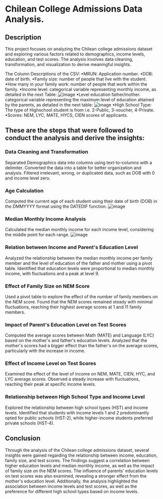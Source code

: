 #  Chilean College Admissions Data Analysis.
## Description
This project focuses on analyzing the Chilean college admissions dataset and exploring various factors related to demographics, income levels, education, and test scores. The analysis involves data cleaning, transformation, and visualization to derive meaningful insights.

The Column Descriptions of the CSV:
•MRUN: Application number.
•DOB: date of birth.
•Family size: number of people that live with the student.
•How many in your family work: number of people that work within the family.
•Income level: categorical variable representing monthly income, as detailed in the next Table: 
![image](https://github.com/JeevanBhargav/Chilean-college-admissions-case./assets/130612387/ea71f2bb-4df9-4fea-8647-abe3b02c56b0)
•Level education father/mother: categorical variable representing the maximum level of
education attained by the parents, as detailed in the next table:
![image](https://github.com/JeevanBhargav/Chilean-college-admissions-case./assets/130612387/c1d6e0bb-ca16-40e3-9488-da147b725ff7)
•High School Type: The type of Highschool student is from i.e. 2-Public, 3-voucher, 4-Private.
•Scores: NEM, LYC, MATE, HYCS, CIEN scores of applicants.


## These are the steps that were followed to conduct the analysis and derive the insights:

### Data Cleaning and Transformation
Separated Demographics data into columns using text-to-columns with a delimiter.
Converted the data into a table for better organization and analysis.
Filtered irrelevant, wrong, or duplicated data, such as DOB with 0 and income level zero.

### Age Calculation
Computed the current age of each student using their date of birth (DOB) in the DMMYYYY format using the DATEDIF function.
![image](https://github.com/JeevanBhargav/Chilean-college-admissions-case./assets/130612387/3f92bd31-1fcd-4bb5-88d7-b3353577208a)

### Median Monthly Income Analysis
Calculated the median monthly income for each income level, considering the middle point for each range.
![image](https://github.com/JeevanBhargav/Chilean-college-admissions-case./assets/130612387/ff0b7d09-fa78-4695-b704-84127a90028f)

### Relation between Income and Parent's Education Level
Analyzed the relationship between the median monthly income per family member and the level of education of the father and mother using a pivot table.
Identified that education levels were proportional to median monthly income, with fluctuations and a peak at level 9.

### Effect of Family Size on NEM Score
Used a pivot table to explore the effect of the number of family members on the NEM score.
Found that the NEM scores remained steady with minimal fluctuations, reaching their highest average scores at 1 and 11 family members.

### Impact of Parent's Education Level on Test Scores
Computed the average scores between Math (MATE) and Language (LYC) based on the mother's and father's education levels.
Analyzed that the mother's scores had a bigger effect than the father's on the average scores, particularly with the increase in income.

### Effect of Income Level on Test Scores
Examined the effect of the level of income on NEM, MATE, CIEN, HYC, and LYC average scores.
Observed a steady increase with fluctuations, reaching their peak at specific income levels.

### Relationship between High School Type and Income Level
Explored the relationship between high school types (HST) and income levels.
Identified that students with income levels 1 and 2 predominantly opted for public schools (HST-2), while higher-income students preferred private schools (HST-4).

## Conclusion
Through the analysis of the Chilean college admissions dataset, several insights were gained regarding the relationship between income, education, family size, and test scores. The findings suggest a correlation between higher education levels and median monthly income, as well as the impact of family size on the NEM scores. The influence of parents' education levels on test scores was also examined, revealing a stronger effect from the mother's education level. Additionally, the analysis highlighted the association between income levels and test scores, as well as the preference for different high school types based on income levels.





